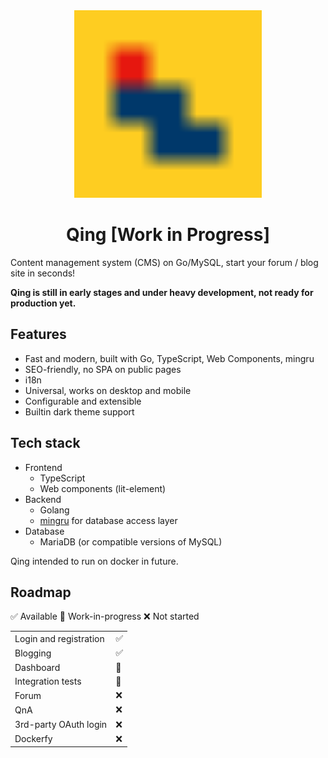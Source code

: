 <div align="center">
	<img src="./web/static/img/main/qing.svg" width="300" height="300" alt="The Qing Project">
	<br>
	<h1>Qing [Work in Progress]</h1>
</div>

Content management system (CMS) on Go/MySQL, start your forum / blog site in seconds!

**Qing is still in early stages and under heavy development, not ready for production yet.**

## Features

- Fast and modern, built with Go, TypeScript, Web Components, mingru
- SEO-friendly, no SPA on public pages
- i18n
- Universal, works on desktop and mobile
- Configurable and extensible
- Builtin dark theme support

## Tech stack

- Frontend
  - TypeScript
  - Web components (lit-element)
- Backend
  - Golang
  - [mingru](https://github.com/mgenware/mingru) for database access layer
- Database
  - MariaDB (or compatible versions of MySQL)

Qing intended to run on docker in future.

## Roadmap

✅ Available 🚧 Work-in-progress ❌ Not started

|                        |     |
| ---------------------- | --- |
| Login and registration | ✅  |
| Blogging               | ✅  |
| Dashboard              | 🚧  |
| Integration tests      | 🚧  |
| Forum                  | ❌  |
| QnA                    | ❌  |
| 3rd-party OAuth login  | ❌  |
| Dockerfy               | ❌  |
